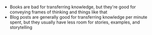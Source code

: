 - Books are bad for transferring knowledge, but they're good for conveying frames of thinking and things like that
- Blog posts are generally good for transferring knowledge per minute spent, but they usually have less room for stories, examples, and storytelling